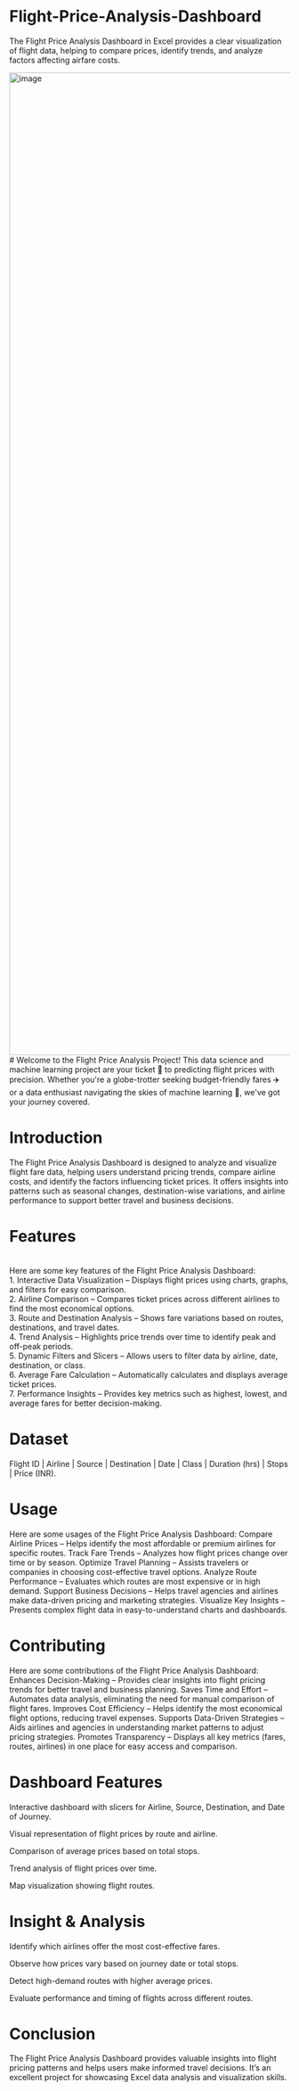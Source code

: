 # Flight-Price-Analysis-Dashboard 
The Flight Price Analysis Dashboard in Excel provides a clear visualization of flight data, helping to compare prices, identify trends, and analyze factors affecting airfare costs.


<img width="2700" height="1764" alt="image" src="https://github.com/user-attachments/assets/812e61e8-6155-40ef-add2-d60ac154e621" />
# Welcome to the Flight Price Analysis Project!
 This data science and machine learning project are your ticket 🎫 to predicting flight prices with precision. Whether you're a globe-trotter seeking budget-friendly fares ✈️ or a data enthusiast navigating the skies of machine learning 🚀, we've got your journey covered.

# Introduction
The Flight Price Analysis Dashboard is designed to analyze and visualize flight fare data, helping users understand pricing trends, compare airline costs, and identify the factors influencing ticket prices. It offers insights into patterns such as seasonal changes, destination-wise variations, and airline performance to support better travel and business decisions.

# Features
<br> Here are some key features of the Flight Price Analysis Dashboard:
<br> 1. Interactive Data Visualization – Displays flight prices using charts, graphs, and filters for easy comparison.
<br> 2. Airline Comparison – Compares ticket prices across different airlines to find the most economical options.
<br>3. Route and Destination Analysis – Shows fare variations based on routes, destinations, and travel dates.
<br>4. Trend Analysis – Highlights price trends over time to identify peak and off-peak periods.
<br>5. Dynamic Filters and Slicers – Allows users to filter data by airline, date, destination, or class.
<br>6. Average Fare Calculation – Automatically calculates and displays average ticket prices.
<br>7. Performance Insights – Provides key metrics such as highest, lowest, and average fares for better decision-making.

# Dataset
Flight ID | Airline | Source | Destination | Date | Class | Duration (hrs) | Stops | Price (INR).

# Usage
Here are some usages of the Flight Price Analysis Dashboard:
Compare Airline Prices – Helps identify the most affordable or premium airlines for specific routes.
Track Fare Trends – Analyzes how flight prices change over time or by season.
Optimize Travel Planning – Assists travelers or companies in choosing cost-effective travel options.
Analyze Route Performance – Evaluates which routes are most expensive or in high demand.
Support Business Decisions – Helps travel agencies and airlines make data-driven pricing and marketing strategies.
Visualize Key Insights – Presents complex flight data in easy-to-understand charts and dashboards.

# Contributing
Here are some contributions of the Flight Price Analysis Dashboard:
Enhances Decision-Making – Provides clear insights into flight pricing trends for better travel and business planning.
Saves Time and Effort – Automates data analysis, eliminating the need for manual comparison of flight fares.
Improves Cost Efficiency – Helps identify the most economical flight options, reducing travel expenses.
Supports Data-Driven Strategies – Aids airlines and agencies in understanding market patterns to adjust pricing strategies.
Promotes Transparency – Displays all key metrics (fares, routes, airlines) in one place for easy access and comparison.

# Dashboard Features
Interactive dashboard with slicers for Airline, Source, Destination, and Date of Journey.

Visual representation of flight prices by route and airline.

Comparison of average prices based on total stops.

Trend analysis of flight prices over time.

Map visualization showing flight routes.

# Insight & Analysis
Identify which airlines offer the most cost-effective fares.

Observe how prices vary based on journey date or total stops.

Detect high-demand routes with higher average prices.

Evaluate performance and timing of flights across different routes.

# Conclusion
The Flight Price Analysis Dashboard provides valuable insights into flight pricing patterns and helps users make informed travel decisions. It’s an excellent project for showcasing Excel data analysis and visualization skills.






























